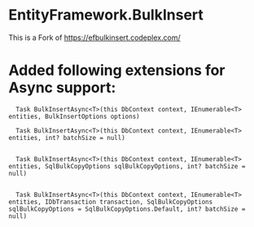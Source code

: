 # EntityFramework.BulkInsert
This is a Fork of https://efbulkinsert.codeplex.com/

# Added following extensions for Async support:

      Task BulkInsertAsync<T>(this DbContext context, IEnumerable<T> entities, BulkInsertOptions options)

      Task BulkInsertAsync<T>(this DbContext context, IEnumerable<T> entities, int? batchSize = null)

 
      Task BulkInsertAsync<T>(this DbContext context, IEnumerable<T> entities, SqlBulkCopyOptions sqlBulkCopyOptions, int? batchSize = null)


      Task BulkInsertAsync<T>(this DbContext context, IEnumerable<T> entities, IDbTransaction transaction, SqlBulkCopyOptions sqlBulkCopyOptions = SqlBulkCopyOptions.Default, int? batchSize = null)

